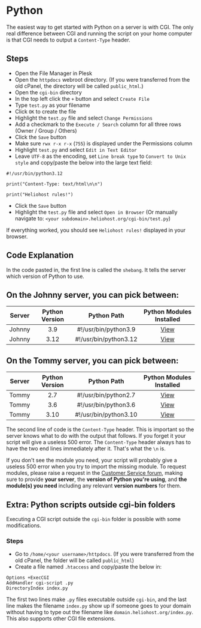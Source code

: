 # Python

The easiest way to get started with Python on a server is with CGI. The only real difference between CGI and running the script on your home computer is that CGI needs to output a `Content-Type` header.

## Steps

* Open the File Manager in Plesk
* Open the `httpdocs` webroot directory. (If you were transferred from the old cPanel, the directory will be called `public_html`.)
* Open the `cgi-bin` directory
* In the top left click the `+` button and select `Create File`
* Type `test.py` as your filename
* Click `OK` to create the file
* Highlight the `test.py` file and select `Change Permissions`
* Add a checkmark to the `Execute / Search` column for all three rows (Owner / Group / Others)
* Click the `Save` button
* Make sure `rwx r-x r-x` (`755`) is displayed under the Permissions column
* Highlight `test.py` and select `Edit in Text Editor`
* Leave `UTF-8` as the encoding, set `Line break type` to `Convert to Unix style` and copy/paste the below into the large text field:
```
#!/usr/bin/python3.12

print("Content-Type: text/html\n\n")

print("Heliohost rules!")
```
* Click the `Save` button
* Highlight the `test.py` file and select `Open in Browser` (Or manually navigate to: `<your subdomain>.heliohost.org/cgi-bin/test.py`)

If everything worked, you should see `Heliohost rules!` displayed in your browser. 

## Code Explanation

In the code pasted in, the first line is called the `shebang`. It tells the server which version of Python to use. 

## On the Johnny server, you can pick between:

| Server  | Python Version | Python Path           | Python Modules Installed                                 |
| :-----: | :------------: | :-------------------: | :------------------------------------------------------: |
| Johnny  | 3.9            | #!/usr/bin/python3.9  | [View](https://krydos2.heliohost.org/pyinfo/info3.9.py)  |
| Johnny  | 3.12           | #!/usr/bin/python3.12 | [View](https://krydos2.heliohost.org/pyinfo/info3.12.py) |

## On the Tommy server, you can pick between:

| Server | Python Version | Python Path           | Python Modules Installed                                |
| :----: | :------------: | :-------------------: | :-----------------------------------------------------: |
| Tommy  | 2.7            | #!/usr/bin/python2.7  | [View](https://krydos.heliohost.org/pyinfo/info2.7.py)  |
| Tommy  | 3.6            | #!/usr/bin/python3.6  | [View](https://krydos.heliohost.org/pyinfo/info3.6.py)  |
| Tommy  | 3.10           | #!/usr/bin/python3.10 | [View](https://krydos.heliohost.org/pyinfo/info3.10.py) |

The second line of code is the `Content-Type` header. This is important so the server knows what to do with the output that follows. If you forget it your script will give a useless 500 error. The `Content-Type` header always has to have the two end lines immediately after it. That's what the `\n` is.

If you don't see the module you need, your script will probably give a useless 500 error when you try to import the missing module. To request modules, please raise a request in the [Customer Service forum](https://helionet.org/index/forum/45-customer-service/?do=add), making sure to provide **your server**, the **version of Python you're using**, and **the module(s) you need** including any relevant **version numbers** for them.

## Extra: Python scripts outside cgi-bin folders

Executing a CGI script outside the `cgi-bin` folder is possible with some modifications.

### Steps

* Go to `/home/<your username>/httpdocs`. (If you were transferred from the old cPanel, the folder will be called `public_html`)
* Create a file named `.htaccess` and copy/paste the below in:
```
Options +ExecCGI
AddHandler cgi-script .py
DirectoryIndex index.py
```
The first two lines make `.py` files executable outside `cgi-bin`, and the last line makes the filename `index.py` show up if someone goes to your domain without having to type out the filename like `domain.heliohost.org/index.py`. This also supports other CGI file extensions.
